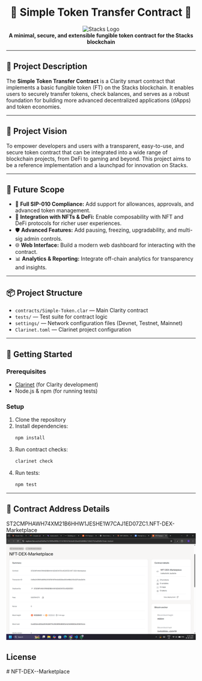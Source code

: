 


<div align="center">
  <h1>🚀 Simple Token Transfer Contract 🚀</h1>
  <img src="https://cryptologos.cc/logos/stacks-stx-logo.png" alt="Stacks Logo" width="100"/>
  <br/>
  <b>A minimal, secure, and extensible fungible token contract for the Stacks blockchain</b>
</div>

---

## 📝 Project Description

The <b>Simple Token Transfer Contract</b> is a Clarity smart contract that implements a basic fungible token (FT) on the Stacks blockchain. It enables users to securely transfer tokens, check balances, and serves as a robust foundation for building more advanced decentralized applications (dApps) and token economies.

---

## 🌟 Project Vision

To empower developers and users with a transparent, easy-to-use, and secure token contract that can be integrated into a wide range of blockchain projects, from DeFi to gaming and beyond. This project aims to be a reference implementation and a launchpad for innovation on Stacks.

---

## 🔮 Future Scope

- 🏦 <b>Full SIP-010 Compliance:</b> Add support for allowances, approvals, and advanced token management.
- 🎨 <b>Integration with NFTs & DeFi:</b> Enable composability with NFT and DeFi protocols for richer user experiences.
- 🛡️ <b>Advanced Features:</b> Add pausing, freezing, upgradability, and multi-sig admin controls.
- 🌐 <b>Web Interface:</b> Build a modern web dashboard for interacting with the contract.
- 📊 <b>Analytics & Reporting:</b> Integrate off-chain analytics for transparency and insights.

---

## 📦 Project Structure

- <code>contracts/Simple-Token.clar</code> — Main Clarity contract
- <code>tests/</code> — Test suite for contract logic
- <code>settings/</code> — Network configuration files (Devnet, Testnet, Mainnet)
- <code>Clarinet.toml</code> — Clarinet project configuration

---

## 🚀 Getting Started

### Prerequisites
- [Clarinet](https://docs.xverse.app/clarinet/overview/) (for Clarity development)
- Node.js & npm (for running tests)

### Setup
1. Clone the repository
2. Install dependencies:
	```sh
	npm install
	```
3. Run contract checks:
	```sh
	clarinet check
	```
4. Run tests:
	```sh
	npm test
	```

---

## 📜 Contract Address Details

ST2CMPHAWH74XM21B6HHW1JESHE1W7CAJ1ED07ZC1.NFT-DEX-Marketplace
![alt text](image.png)

## License

#   N F T - D E X - - M a r k e t p l a c e 
 
 